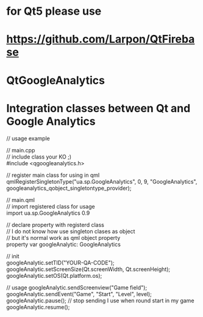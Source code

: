 # for Qt5 please use 
# https://github.com/Larpon/QtFirebase

# QtGoogleAnalytics
# Integration classes between Qt and Google Analytics

// usage example

// main.cpp<br>
// include class your KO ;) <br>
#include <qgoogleanalytics.h><br>

// register main class for using in qml<br>
qmlRegisterSingletonType<QGoogleAnalytics>("ua.sp.GoogleAnalytics", 0, 9, "GoogleAnalytics", googleanalytics_qobject_singletontype_provider);

// main.qml<br>
// import registered class for usage<br>
import ua.sp.GoogleAnalytics 0.9

// declare property with registerd class<br>
// I do not know how use singleton clases as object<br>
// but it's normal work as qml object property<br>
property var googleAnalytic: GoogleAnalytics<br>

// init<br>
googleAnalytic.setTID("YOUR-QA-CODE");<br>
googleAnalytic.setScreenSize(Qt.screenWidth, Qt.screenHeight);<br>
googleAnalytic.setOS(Qt.platform.os);<br>

// usage
googleAnalytic.sendScreenview("Game field");<br>
googleAnalytic.sendEvent("Game", "Start", "Level", level);<br>
googleAnalytic.pause(); // stop sending I use when round start in my game <br>
googleAnalytic.resume();
